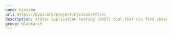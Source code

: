 ```yaml
---
name: njsscan
url: https://pypi.org/project/njsscan/#files
description: static application testing (SAST) tool that can find insecure code patterns in your node.js applications. URL : https://pypi.org/project/njsscan/#files Groups : blackarch blackarch-code-audit
group: blackarch
---
```

